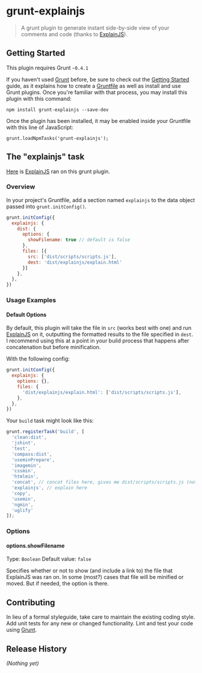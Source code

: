 # grunt-explainjs

> A grunt plugin to generate instant side-by-side view of your comments and code (thanks to [ExplainJS](http://www.explainjs.com)).

## Getting Started
This plugin requires Grunt `~0.4.1`

If you haven't used [Grunt](http://gruntjs.com/) before, be sure to check out the [Getting Started](http://gruntjs.com/getting-started) guide, as it explains how to create a [Gruntfile](http://gruntjs.com/sample-gruntfile) as well as install and use Grunt plugins. Once you're familiar with that process, you may install this plugin with this command:

`npm install grunt-explainjs --save-dev`


Once the plugin has been installed, it may be enabled inside your Gruntfile with this line of JavaScript:

`grunt.loadNpmTasks('grunt-explainjs');`

## The "explainjs" task

[Here](http://www.explainjs.com/explain?src=https%3A%2F%2Fraw.github.com%2Fcollinforrester%2Fgrunt-explainjs%2Fmaster%2Ftasks%2Fexplainjs.js) is [ExplainJS](http://www.explainjs.com) ran on this grunt plugin.

### Overview
In your project's Gruntfile, add a section named `explainjs` to the data object passed into `grunt.initConfig()`.

```js
grunt.initConfig({
  explainjs: {
    dist: {
      options: {
        showFilename: true // default is false
      },
      files: [{
        src: ['dist/scripts/scripts.js'],
        dest: 'dist/explainjs/explain.html'
      }]
    },
  },
})
```

### Usage Examples

#### Default Options
By default, this plugin will take the file in `src` (works best with one) and run [ExplainJS](http://www.explainjs.com) on it, outputting the formatted results to the file specified in `dest`. I recommend using this at a point in your build process that happens after concatenation but before minification.

With the following config:
```js
grunt.initConfig({
  explainjs: {
    options: {},
    files: {
      'dist/explainjs/explain.html': ['dist/scripts/scripts.js'],
    },
  },
})
```

Your `build` task might look like this:

```js
grunt.registerTask('build', [
  'clean:dist',
  'jshint',
  'test',
  'compass:dist',
  'useminPrepare',
  'imagemin',
  'cssmin',
  'htmlmin',
  'concat', // concat files here, gives me dist/scripts/scripts.js (not minified)
  'explainjs', // explain here
  'copy',
  'usemin',
  'ngmin',
  'uglify'
]);
```
### Options
#### options.showFilename
Type: `Boolean`
Default value: `false`

Specifies whether or not to show (and include a link to) the file that ExplainJS was ran on.  In some (most?) cases that file will be minified or moved.  But if needed, the option is there.


## Contributing
In lieu of a formal styleguide, take care to maintain the existing coding style. Add unit tests for any new or changed functionality. Lint and test your code using [Grunt](http://gruntjs.com/).

## Release History
_(Nothing yet)_

